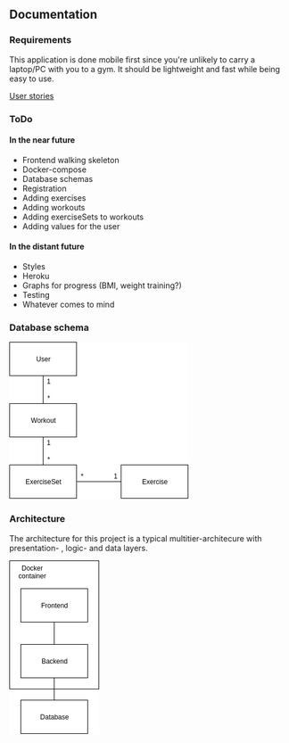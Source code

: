 ## Documentation

### Requirements

This application is done mobile first since you're unlikely to carry a laptop/PC with you to a gym. It should be lightweight and fast while being easy to use. 

[User stories](https://github.com/ollikehy/jafa/blob/master/documentation/userstories.md)

### ToDo

#### In the near future

* Frontend walking skeleton
* Docker-compose
* Database schemas
* Registration
* Adding exercises
* Adding workouts
* Adding exerciseSets to workouts
* Adding values for the user

#### In the distant future

* Styles
* Heroku
* Graphs for progress (BMI, weight training?)
* Testing
* Whatever comes to mind

### Database schema

![Database schema](https://github.com/ollikehy/jafa/blob/master/documentation/dbschema.png)

### Architecture

The architecture for this project is a typical multitier-architecure with presentation- , logic- and data layers.

![Architectural schema](https://github.com/ollikehy/jafa/blob/master/documentation/architecture.png)